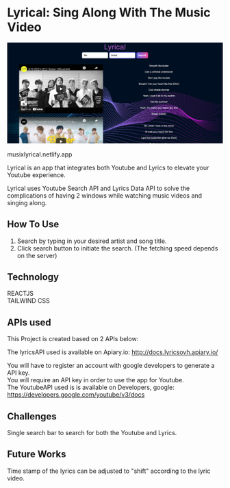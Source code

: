 # Lyrical: Sing Along With The Music Video

![ThumbnailScreenshot](/Screenshot_Lyrical.png)

musixlyrical.netlify.app

Lyrical is an app that integrates both Youtube and Lyrics to elevate your Youtube experience.

Lyrical uses Youtube Search API and Lyrics Data API to solve the complications of having 2 windows while watching music videos and singing along.

## **How To Use**

1. Search by typing in your desired artist and song title.
2. Click search button to initiate the search. (The fetching speed depends on the server)

## **Technology**

REACTJS  
TAILWIND CSS

## **APIs used**

This Project is created based on 2 APIs below:

The lyricsAPI used is available on Apiary.io: http://docs.lyricsovh.apiary.io/

You will have to register an account with google developers to generate a API key.  
You will require an API key in order to use the app for Youtube.  
The YoutubeAPI used is is available on Developers, google: https://developers.google.com/youtube/v3/docs

## **Challenges**

Single search bar to search for both the Youtube and Lyrics.

## **Future Works**

Time stamp of the lyrics can be adjusted to "shift" according to the lyric video.
